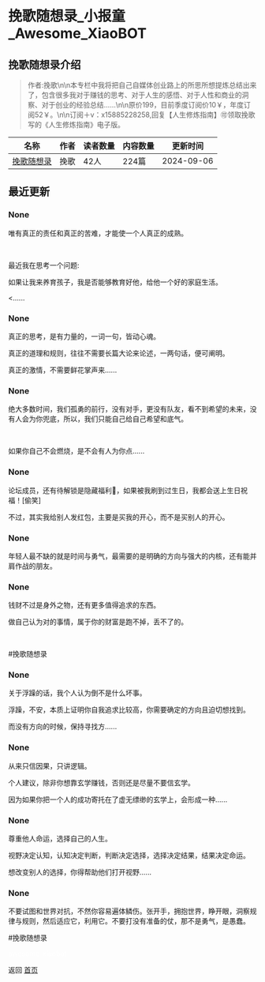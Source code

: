 # 挽歌随想录_小报童_Awesome_XiaoBOT

## 挽歌随想录介绍
> 作者:挽歌\n\n本专栏中我将把自己自媒体创业路上的所思所想提炼总结出来了，包含很多我对于赚钱的思考、对于人生的感悟、对于人性和商业的洞察、对于创业的经验总结……\n\n原价199，目前季度订阅价10￥，年度订阅52￥。\n\n订阅＋v：x15885228258,回复【人生修炼指南】🉑领取挽歌写的《人生修炼指南》电子版。  
  


|名称|作者|读者数量|内容数量|更新时间|
|---|---|---|---|---|
|[挽歌随想录](https://xiaobot.net/p/13017486816?refer=0b133df9-27dc-423b-8101-639049001c13)|挽歌|42人|224篇|2024-09-06|

## 最近更新
### None

唯有真正的责任和真正的苦难，才能使一个人真正的成熟。

​

​最近我在思考一个问题:

​如果让我来养育孩子，我是否能够教育好他，给他一个好的家庭生活。

<......

### None

真正的思考，是有力量的，一词一句，皆动心魂。

真正的道理和规则，​往往不需要长篇大论来论述，一两句话，便可阐明。

真正的激情，不需要鲜花掌声来......

### None

绝大多数时间，​我们孤勇的前行，没有对手，更没有队友，看不到希望的未来，没有人会为你兜底，所以，我们只能自己给自己希望和底气。

​

​如果你自己不会燃烧，是不会有人为你点......

### None

论坛成员，还有待解锁是隐藏福利🧧，如果被我刷到过生日，我都会送上生日祝福！[偷笑]

不过，其实我给别人发红包，主要是买我的开心，而不是买别人的开心。

### None

年轻人最不缺的就是时间与勇气，最需要的是明确的方向与强大的内核，还有能并肩作战的朋友。

### None

钱财不过是身外之物，还有更多值得追求的东西。

做自己认为对的事情，属于你的财富是跑不掉，丢不了的。

​

​#挽歌随想录

### None

关于浮躁的话，我个人认为倒不是什么坏事。

浮躁，不安，本质上证明你自我追求比较高，你需要确定的方向且迫切想找到。

而没有方向的时候，保持寻找方......

### None

从来只信因果，只讲逻辑。

个人建议，除非你想靠玄学赚钱，否则还是尽量不要信玄学。

因为如果你把一个人的成功寄托在了虚无缥缈的玄学上，会形成一种......

### None

尊重他人命运，选择自己的人生。

视野决定认知，认知决定判断，判断决定选择，选择决定结果，结果决定命运。

想改变别人的选择，你得帮助他们打开视野......

### None

不要试图和世界对抗，不然你容易遍体鳞伤。​张开手，拥抱世界，睁开眼，洞察规律与规则，然后适应它，利用它。不要打没有准备的仗，那不是勇气，是愚蠢。

​#挽歌随想录


<a href="https://github.com/Reno9527/awesome-xiaobot" style="color: white; text-decoration: none;">awesome-xiaobot</a>

返回 [首页](../README.md)
